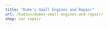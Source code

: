 ```yaml
---
title: "Dube's Small Engines and Repair"
url: /hudson/dubes-small-engines-and-repair/
shop: car repair
---
```

